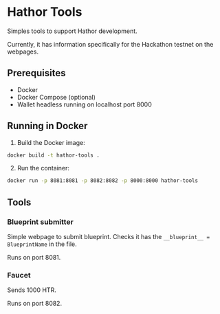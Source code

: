 # Hathor Tools

Simples tools to support Hathor development.

Currently, it has information specifically for the Hackathon testnet on the webpages.

## Prerequisites

- Docker
- Docker Compose (optional)
- Wallet headless running on localhost port 8000

## Running in Docker

1. Build the Docker image:
```bash
docker build -t hathor-tools .
```

2. Run the container:
```bash
docker run -p 8081:8081 -p 8082:8082 -p 8000:8000 hathor-tools
```

## Tools

### Blueprint submitter

Simple webpage to submit blueprint. Checks it has the `__blueprint__ = BlueprintName` in the file.

Runs on port 8081.

### Faucet

Sends 1000 HTR.

Runs on port 8082.